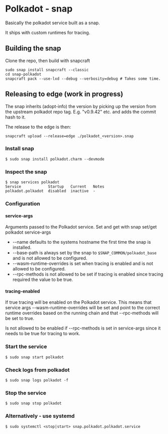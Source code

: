# Polkadot - snap

Basically the polkadot service built as a snap.

It ships with custom runtimes for tracing.

## Building the snap
Clone the repo, then build with snapcraft

    sudo snap install snapcraft --classic
    cd snap-polkadot
    snapcraft pack --use-lxd --debug --verbosity=debug # Takes some time.

## Releasing to edge (work in progress)
The snap inherits (adopt-info) the version by picking up the version from the upstream polkadot repo tag.
E.g. "v0.9.42" etc. and adds the commit hash to it.

The release to the edge is then:

    snapcraft upload --release=edge ./polkadot_<version>.snap
    
### Install snap

    $ sudo snap install polkadot.charm --devmode

### Inspect the snap

    $ snap services polkadot
    Service            Startup   Current   Notes
    polkadot.polkadot  disabled  inactive  -

### Configuration

#### service-args

Arguments passed to the Polkadot service. Set and get with snap set/get polkadot service-args 

* --name defaults to the systems hostname the first time the snap is installed.
* --base-path is always set by the snap to `$SNAP_COMMON/polkadot_base` and is not allowed to be configured.
* --wasm-runtime-overrides is set when tracing is enabled and is not allowed to be configured.
* --rpc-methods is not allowed to be set if tracing is enabled since tracing required the value to be true.

#### tracing-enabled

If true tracing will be enabled on the Polkadot service. This means that service args --wasm-runtime-overrides will be set and point to the correct runtime overrides based on the running chain and that --rpc-methods will be set to true.

Is not allowed to be enabled if --rpc-methods is set in service-args since it needs to be true for tracing to work.

### Start the service

    $ sudo snap start polkadot

### Check logs from polkadot

    $ sudo snap logs polkadot -f

### Stop the service

    $ sudo snap stop polkadot

### Alternatively - use systemd

    $ sudo systemctl <stop|start> snap.polkadot.polkadot.service 
